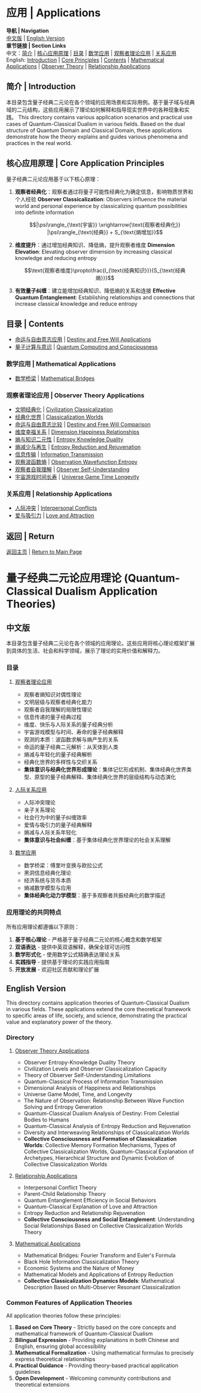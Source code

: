 # 应用 | Applications

**导航 | Navigation**  
[中文版](#中文版) | [English Version](#english-version)  
**章节链接 | Section Links**  
中文：[简介](#简介--introduction) | [核心应用原理](#核心应用原理--core-application-principles) | [目录](#目录--contents) | [数学应用](#数学应用--mathematical-applications) | [观察者理论应用](#观察者理论应用--observer-theory-applications) | [关系应用](#关系应用--relationship-applications)  
English: [Introduction](#简介--introduction) | [Core Principles](#核心应用原理--core-application-principles) | [Contents](#目录--contents) | [Mathematical Applications](#数学应用--mathematical-applications) | [Observer Theory](#观察者理论应用--observer-theory-applications) | [Relationship Applications](#关系应用--relationship-applications)

## 简介 | Introduction

本目录包含量子经典二元论在各个领域的应用场景和实际用例。基于量子域与经典域的二元结构，这些应用展示了理论如何解释和指导现实世界中的各种现象和实践。
This directory contains various application scenarios and practical use cases of Quantum-Classical Dualism in various fields. Based on the dual structure of Quantum Domain and Classical Domain, these applications demonstrate how the theory explains and guides various phenomena and practices in the real world.

## 核心应用原理 | Core Application Principles

量子经典二元论应用基于以下核心原理：

1. **观察者经典化**：观察者通过将量子可能性经典化为确定信息，影响物质世界和个人经验
   **Observer Classicalization**: Observers influence the material world and personal experience by classicalizing quantum possibilities into definite information

   $$|\psi\rangle_{\text{宇宙}} \xrightarrow{\text{观察者经典化}} |\psi\rangle_{\text{经典}} + S_{\text{熵增加}}$$

2. **维度提升**：通过增加经典知识、降低熵，提升观察者维度
   **Dimension Elevation**: Elevating observer dimension by increasing classical knowledge and reducing entropy

   $$\text{观察者维度}\propto\frac{I_{\text{经典知识}}}{S_{\text{经典熵}}}$$

3. **有效量子纠缠**：建立能增加经典知识、降低熵的关系和连接
   **Effective Quantum Entanglement**: Establishing relationships and connections that increase classical knowledge and reduce entropy

## 目录 | Contents

- [命运与自由意志应用](./destiny_free_will_applications.md) | [Destiny and Free Will Applications](./destiny_free_will_applications.md)
- [量子计算与意识](./quantum_computing_consciousness.md) | [Quantum Computing and Consciousness](./quantum_computing_consciousness.md)

### 数学应用 | Mathematical Applications
- [数学桥梁](./mathematics/mathematical_bridges.md) | [Mathematical Bridges](./mathematics/mathematical_bridges.md)

### 观察者理论应用 | Observer Theory Applications
- [文明经典化](./observer_theory/civilization_classicalization.md) | [Civilization Classicalization](./observer_theory/civilization_classicalization.md)
- [经典化世界](./observer_theory/classicalization_worlds.md) | [Classicalization Worlds](./observer_theory/classicalization_worlds.md)
- [命运与自由意志比较](./observer_theory/destiny_free_will_comparison.md) | [Destiny and Free Will Comparison](./observer_theory/destiny_free_will_comparison.md)
- [维度幸福关系](./observer_theory/dimension_happiness_relationships.md) | [Dimension Happiness Relationships](./observer_theory/dimension_happiness_relationships.md)
- [熵与知识二元性](./observer_theory/entropy_knowledge_duality.md) | [Entropy Knowledge Duality](./observer_theory/entropy_knowledge_duality.md)
- [熵减少与再生](./observer_theory/entropy_reduction_rejuvenation.md) | [Entropy Reduction and Rejuvenation](./observer_theory/entropy_reduction_rejuvenation.md)
- [信息传输](./observer_theory/information_transmission.md) | [Information Transmission](./observer_theory/information_transmission.md)
- [观察波函数熵](./observer_theory/observation_wavefunction_entropy.md) | [Observation Wavefunction Entropy](./observer_theory/observation_wavefunction_entropy.md)
- [观察者自我理解](./observer_theory/observer_self_understanding.md) | [Observer Self-Understanding](./observer_theory/observer_self_understanding.md)
- [宇宙游戏时间长寿](./observer_theory/universe_game_time_longevity.md) | [Universe Game Time Longevity](./observer_theory/universe_game_time_longevity.md)

### 关系应用 | Relationship Applications
- [人际冲突](./relationships/interpersonal_conflicts.md) | [Interpersonal Conflicts](./relationships/interpersonal_conflicts.md)
- [爱与吸引力](./relationships/love_attraction.md) | [Love and Attraction](./relationships/love_attraction.md)

## 返回 | Return

[返回主页](../README.md) | [Return to Main Page](../README.md)

# 量子经典二元论应用理论 (Quantum-Classical Dualism Application Theories)

## 中文版

本目录包含量子经典二元论在各个领域的应用理论。这些应用将核心理论框架扩展到具体的生活、社会和科学领域，展示了理论的实用价值和解释力。

### 目录

1. [观察者理论应用](observer_theory/README.md)
   - 观察者熵知识对偶性理论
   - 文明层级与观察者经典化能力
   - 观察者自我理解的局限性理论
   - 信息传递的量子经典过程
   - 维度、快乐与人际关系的量子经典分析
   - 宇宙游戏模型与时间、寿命的量子经典解释
   - 观测的本质：波函数求解与熵产生的关系
   - 命运的量子经典二元解析：从天体到人类
   - 熵减与年轻化的量子经典解析
   - 经典化世界的多样性与交织关系
   - **集体意识与经典化世界形成理论**：集体记忆形成机制、集体经典化世界类型、原型的量子经典解释、集体经典化世界的层级结构与动态演化

2. [人际关系应用](relationships/README.md)
   - 人际冲突理论
   - 亲子关系理论
   - 社会行为中的量子纠缠效率
   - 爱情与吸引力的量子经典解释
   - 熵减与人际关系年轻化
   - **集体意识与社会纠缠**：基于集体经典化世界理论的社会关系理解

3. [数学应用](mathematics/README.md)
   - 数学桥梁：傅里叶变换与欧拉公式
   - 黑洞信息经典化理论
   - 经济系统与货币本质
   - 熵减数学模型与应用
   - **集体经典化动力学模型**：基于多观察者共振经典化的数学描述

### 应用理论的共同特点

所有应用理论都遵循以下原则：

1. **基于核心理论** - 严格基于量子经典二元论的核心概念和数学框架
2. **双语表达** - 提供中英双语解释，确保全球可访问性
3. **数学形式化** - 使用数学公式精确表达理论关系
4. **实践指导** - 提供基于理论的实践应用指南
5. **开放发展** - 欢迎社区贡献和理论扩展

## English Version

This directory contains application theories of Quantum-Classical Dualism in various fields. These applications extend the core theoretical framework to specific areas of life, society, and science, demonstrating the practical value and explanatory power of the theory.

### Directory

1. [Observer Theory Applications](observer_theory/README.md)
   - Observer Entropy-Knowledge Duality Theory
   - Civilization Levels and Observer Classicalization Capacity
   - Theory of Observer Self-Understanding Limitations
   - Quantum-Classical Process of Information Transmission
   - Dimensional Analysis of Happiness and Relationships
   - Universe Game Model, Time, and Longevity
   - The Nature of Observation: Relationship Between Wave Function Solving and Entropy Generation
   - Quantum-Classical Dualism Analysis of Destiny: From Celestial Bodies to Humans
   - Quantum-Classical Analysis of Entropy Reduction and Rejuvenation
   - Diversity and Interweaving Relationships of Classicalization Worlds
   - **Collective Consciousness and Formation of Classicalization Worlds**: Collective Memory Formation Mechanisms, Types of Collective Classicalization Worlds, Quantum-Classical Explanation of Archetypes, Hierarchical Structure and Dynamic Evolution of Collective Classicalization Worlds

2. [Relationship Applications](relationships/README.md)
   - Interpersonal Conflict Theory
   - Parent-Child Relationship Theory
   - Quantum Entanglement Efficiency in Social Behaviors
   - Quantum-Classical Explanation of Love and Attraction
   - Entropy Reduction and Relationship Rejuvenation
   - **Collective Consciousness and Social Entanglement**: Understanding Social Relationships Based on Collective Classicalization Worlds Theory

3. [Mathematical Applications](mathematics/README.md)
   - Mathematical Bridges: Fourier Transform and Euler's Formula
   - Black Hole Information Classicalization Theory
   - Economic Systems and the Nature of Money
   - Mathematical Models and Applications of Entropy Reduction
   - **Collective Classicalization Dynamics Models**: Mathematical Description Based on Multi-Observer Resonant Classicalization

### Common Features of Application Theories

All application theories follow these principles:

1. **Based on Core Theory** - Strictly based on the core concepts and mathematical framework of Quantum-Classical Dualism
2. **Bilingual Expression** - Providing explanations in both Chinese and English, ensuring global accessibility
3. **Mathematical Formalization** - Using mathematical formulas to precisely express theoretical relationships
4. **Practical Guidance** - Providing theory-based practical application guidelines
5. **Open Development** - Welcoming community contributions and theoretical extensions 